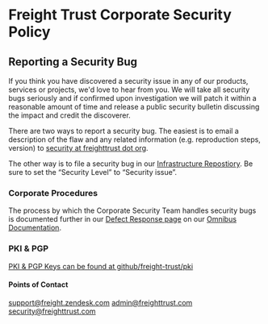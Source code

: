 # Freight Trust Corporate Security Policy

## Reporting a Security Bug

If you think you have discovered a security issue in any of our products,
services or projects, we'd love to hear from you. We will take all security bugs
seriously and if confirmed upon investigation we will patch it within a
reasonable amount of time and release a public security bulletin discussing the
impact and credit the discoverer.

There are two ways to report a security bug. The easiest is to email a
description of the flaw and any related information (e.g. reproduction steps,
version) to
[security at freighttrust dot org](mailto:security@freighttrust.com).

The other way is to file a security bug in our
[Infrastructure Repostiory](https://github.com/freight-trust/infrastructure). Be
sure to set the “Security Level” to “Security issue”.

### Corporate Procedures

The process by which the Corporate Security Team handles security bugs is
documented further in our
[Defect Response page](https://ft-docs.netlify.app/corporate/defects/) on our
[Omnibus Documentation](https://ft-docs.netlify.app).

### PKI & PGP

[PKI & PGP Keys can be found at github/freight-trust/pki](https://github.com/freight-trust/pki)

#### Points of Contact

support@freight.zendesk.com admin@freighttrust.com security@freighttrust.com

